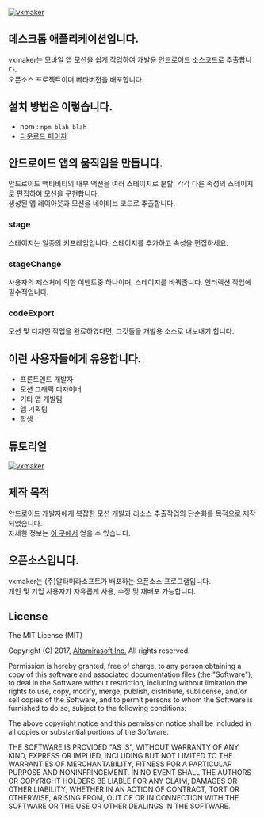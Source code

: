 [![vxmaker](https://vxmaker.com/images/signature_intro.png)](https://vxmaker.com)
## 데스크톱 애플리케이션입니다.

vxmaker는 모바일 앱 모션을 쉽게 작업하여 개발용 안드로이드 소스코드로 추출합니다.<br/>오픈소스 프로젝트이며 베타버전을 배포합니다.


## 설치 방법은 이렇습니다.

* npm : `npm blah blah`
* [다운로드 페이지](https://vxmaker.com)


## 안드로이드 앱의 움직임을 만듭니다.

안드로이드 액티비티의 내부 액션을 여러 스테이지로 분할, 각각 다른 속성의 스테이지로 편집하여 모션을 구현합니다.<br/>
생성된 앱 레이아웃과 모션을 네이티브 코드로 추출합니다.

### stage

스테이지는 일종의 키프레임입니다. 스테이지를 추가하고 속성을 편집하세요.

### stageChange

사용자의 제스처에 의한 이벤트중 하나이며, 스테이지를 바꿔줍니다. 인터랙션 작업에 필수적입니다.

### codeExport

모션 및 디자인 작업을 완료하였다면, 그것들을 개발용 소스로 내보내기 합니다.


## 이런 사용자들에게 유용합니다.

* 프론트엔드 개발자
* 모션 그래픽 디자이너
* 기타 앱 개발팀
* 앱 기획팀
* 학생


## 튜토리얼

[![vxmaker](http://img.youtube.com/vi/OlYtYxqGCWw/0.jpg)](https://youtu.be/OlYtYxqGCWw?t=0s "vxmaker official youtube")


## 제작 목적

안드로이드 개발자에게 복잡한 모션 개발과 리소스 추출작업의 단순화를 목적으로 제작되었습니다.<br/>
자세한 정보는 [이 곳에서](https://vxmaker.com/pages/kr/learn/learn.html) 얻을 수 있습니다.

## 오픈소스입니다.
vxmaker는 (주)알타미라소프트가 배포하는 오픈소스 프로그램입니다.<br/>
개인 및 기업 사용자가 자유롭게 사용, 수정 및 재배포 가능합니다.

## License
The MIT License (MIT)

Copyright (C) 2017, [Altamirasoft Inc.](http://altamirasoft.com.) All rights reserved.

Permission is hereby granted, free of charge, to any person obtaining a copy of this software and associated documentation files (the "Software"), to deal in the Software without restriction, including without limitation the rights to use, copy, modify, merge, publish, distribute, sublicense, and/or sell copies of the Software, and to permit persons to whom the Software is furnished to do so, subject to the following conditions:

The above copyright notice and this permission notice shall be included in all copies or substantial portions of the Software.

THE SOFTWARE IS PROVIDED "AS IS", WITHOUT WARRANTY OF ANY KIND, EXPRESS OR IMPLIED, INCLUDING BUT NOT LIMITED TO THE WARRANTIES OF MERCHANTABILITY, FITNESS FOR A PARTICULAR PURPOSE AND NONINFRINGEMENT. IN NO EVENT SHALL THE AUTHORS OR COPYRIGHT HOLDERS BE LIABLE FOR ANY CLAIM, DAMAGES OR OTHER LIABILITY, WHETHER IN AN ACTION OF CONTRACT, TORT OR OTHERWISE, ARISING FROM, OUT OF OR IN CONNECTION WITH THE SOFTWARE OR THE USE OR OTHER DEALINGS IN THE SOFTWARE.

